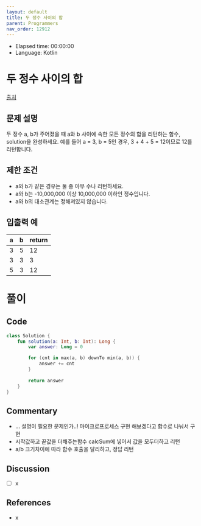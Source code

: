 ```yaml
---
layout: default
title: 두 정수 사이의 합
parent: Programmers
nav_order: 12912
---
```


- Elapsed time: 00:00:00
- Language: Kotlin

# 두 정수 사이의 합

[출처](https://programmers.co.kr/learn/courses/30/lessons/12912?language=kotlin)

## 문제 설명

두 정수 a, b가 주어졌을 때 a와 b 사이에 속한 모든 정수의 합을 리턴하는 함수, solution을 완성하세요.
예를 들어 a = 3, b = 5인 경우, 3 + 4 + 5 = 12이므로 12를 리턴합니다.

## 제한 조건

- a와 b가 같은 경우는 둘 중 아무 수나 리턴하세요.
- a와 b는 -10,000,000 이상 10,000,000 이하인 정수입니다.
- a와 b의 대소관계는 정해져있지 않습니다.

## 입출력 예

| a   | b   | return |
| --- | --- | ------ |
| 3   | 5   | 12     |
| 3   | 3   | 3      |
| 5   | 3   | 12     |

# 풀이

## Code

``` kotlin
class Solution {
    fun solution(a: Int, b: Int): Long {
        var answer: Long = 0

        for (cnt in max(a, b) downTo min(a, b)) {
            answer += cnt
        }
        
        return answer
    }
}
```

## Commentary

- ... 설명이 필요한 문제인가..! 마이크로프로세스 구현 해보겠다고 함수로 나눠서 구현
- 시작값하고 끝값을 더해주는함수 calcSum에 넣어서 값을 모두더하고 리턴
- a/b 크기차이에 따라 함수 호출을 달리하고, 정답 리턴

## Discussion

- [ ] x

## References
- x